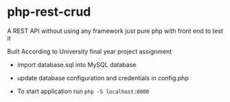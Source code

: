 # php-rest-crud
A REST API without using any framework just pure php with front end to test it

Built According to University final year project assignment

- import database.sql into MySQL database
- update database configuration and credentials in config.php

- To start application run `php -S localhost:8000`
